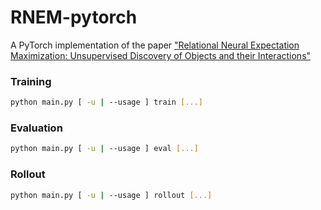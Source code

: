 # RNEM-pytorch
A PyTorch implementation of the paper ["Relational Neural Expectation Maximization: Unsupervised Discovery of Objects and their Interactions"](https://openreview.net/pdf?id=ryH20GbRW)

### Training

```bash
python main.py [ -u | --usage ] train [...]
```

### Evaluation

```bash
python main.py [ -u | --usage ] eval [...]
```

### Rollout

```bash
python main.py [ -u | --usage ] rollout [...]
```